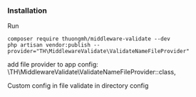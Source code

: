 ### Installation

Run
   ```   
   composer require thuongmh/middleware-validate --dev
   php artisan vendor:publish --provider="TH\MiddlewareValidate\ValidateNameFileProvider"
   ```
add file provider to app config:
    \TH\MiddlewareValidate\ValidateNameFileProvider::class,

Custom config in file validate in directory config 

